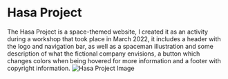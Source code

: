 # Hasa Project
The Hasa Project is a space-themed website, I created it as an activity during a workshop that took place in March 2022, it includes a header with the logo and navigation bar, as well as a spaceman illustration and some description of what the fictional company envisions, a button which changes colors when being hovered for more information and a footer with copyright information.
![Hasa Project Image](https://cdn.discordapp.com/attachments/953366989634699314/959450108204826624/Hasa1.png)
